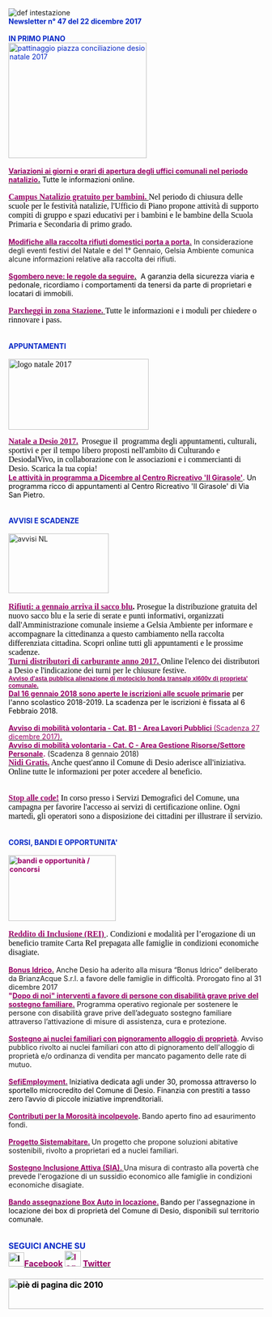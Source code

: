 <html><body><DIV>
<DIV><IMG border=0 alt="def intestazione" src="http://www.comune.desio.mb.it/servizi/gestionedocumentale/visualizzadocumento.aspx?id=6276"> </DIV>
<DIV><STRONG><FONT color=#0426c6>Newsletter n°&nbsp;47 del&nbsp;22 dicembre 2017</FONT></STRONG></DIV>
<DIV>&nbsp;</DIV>
<DIV><FONT color=#0426c6><STRONG>IN PRIMO PIANO</STRONG></FONT></DIV>
<DIV><FONT color=#0426c6><IMG alt="pattinaggio piazza conciliazione desio natale 2017 " src="http://www.comune.desio.mb.it/servizi/gestionedocumentale/visualizzadocumento.aspx?ID=23096" width=273 height=228></FONT></DIV>
<DIV><FONT color=#0426c6></FONT>&nbsp;</DIV>
<DIV><FONT color=#000000><STRONG><FONT color=#990066><A title="" href="http://www.comune.desio.mb.it/servizi/notizie/notizie_fase02.aspx?ID=46433" target=_self><FONT color=#000000><STRONG><FONT color=#990066>Variazioni ai giorni e orari di apertura degli uffici comunali nel periodo natalizio</FONT></STRONG>.</FONT></A></FONT></STRONG> Tutte le informazioni online.</FONT></DIV>
<DIV>&nbsp;</DIV>
<DIV><SPAN style="WIDOWS: 2; TEXT-TRANSFORM: none; FONT-STYLE: normal; TEXT-INDENT: 0px; LETTER-SPACING: normal; DISPLAY: inline !important; FONT-FAMILY: Verdana, Geneva, Arial, Helvetica, sans-serif; WHITE-SPACE: normal; ORPHANS: 2; FLOAT: none; COLOR: rgb(0,0,0); FONT-SIZE: 12px; FONT-WEIGHT: normal; WORD-SPACING: 0px; font-variant-ligatures: normal; font-variant-caps: normal; -webkit-text-stroke-width: 0px; text-decoration-style: initial; text-decoration-color: initial"><FONT size=3 face="Times New Roman"><A title="" href="https://www.comune.desio.mb.it/servizi/notizie/notizie_fase02.aspx?ID=46366" target=_self><SPAN style="WIDOWS: 2; TEXT-TRANSFORM: none; FONT-STYLE: normal; TEXT-INDENT: 0px; LETTER-SPACING: normal; DISPLAY: inline !important; FONT-FAMILY: Verdana, Geneva, Arial, Helvetica, sans-serif; WHITE-SPACE: normal; ORPHANS: 2; FLOAT: none; COLOR: rgb(0,0,0); FONT-SIZE: 12px; FONT-WEIGHT: normal; WORD-SPACING: 0px; font-variant-ligatures: normal; font-variant-caps: normal; -webkit-text-stroke-width: 0px; text-decoration-style: initial; text-decoration-color: initial"><FONT color=#990066 size=3 face="Times New Roman"><STRONG>Campus Natalizio gratuito per bambini. </STRONG></FONT></SPAN></A>Nel periodo di chiusura delle scuole per le festività natalizie, l'Ufficio di Piano propone attività di supporto compiti di gruppo e spazi educativi per i bambini e le bambine della Scuola Primaria e Secondaria di primo grado. </FONT></SPAN></DIV>
<DIV><SPAN style="WIDOWS: 2; TEXT-TRANSFORM: none; FONT-STYLE: normal; TEXT-INDENT: 0px; LETTER-SPACING: normal; DISPLAY: inline !important; FONT-FAMILY: Verdana, Geneva, Arial, Helvetica, sans-serif; WHITE-SPACE: normal; ORPHANS: 2; FLOAT: none; COLOR: rgb(0,0,0); FONT-SIZE: 12px; FONT-WEIGHT: normal; WORD-SPACING: 0px; font-variant-ligatures: normal; font-variant-caps: normal; -webkit-text-stroke-width: 0px; text-decoration-style: initial; text-decoration-color: initial"></SPAN>&nbsp;</DIV>
<DIV>
<DIV><STRONG><FONT color=#990066><A title="" href="http://www.comune.desio.mb.it/servizi/notizie/notizie_fase02.aspx?ID=46461" target=_self><STRONG><FONT color=#990066>Modifiche alla raccolta rifiuti domestici porta a porta.</FONT></STRONG></A></FONT></STRONG> In considerazione degli eventi festivi del Natale e del 1° Gennaio, Gelsia Ambiente comunica alcune informazioni relative alla raccolta dei rifiuti.</DIV>
<DIV>&nbsp;</DIV>
<DIV>
<DIV>
<P style="MARGIN: 0cm 0cm 0pt" class=MsoNormal><SPAN style="COLOR: black"><STRONG><FONT color=#990066><A title="" href="http://www.comune.desio.mb.it/servizi/notizie/notizie_fase02.aspx?ID=46286" target=_self><SPAN style="COLOR: black"><STRONG><FONT color=#990066>Sgombero neve: le regole da seguire</FONT></STRONG>.</SPAN></A></FONT></STRONG>&nbsp; A garanzia della sicurezza viaria e pedonale, ricordiamo i comportamenti da tenersi da parte di proprietari e locatari di immobili.</SPAN><?xml:namespace prefix = o ns = "urn:schemas-microsoft-com:office:office" /><o:p></o:p></P></SPAN></DIV></DIV>
<DIV>&nbsp;</DIV>
<DIV><SPAN style="WIDOWS: 2; TEXT-TRANSFORM: none; FONT-STYLE: normal; TEXT-INDENT: 0px; LETTER-SPACING: normal; DISPLAY: inline !important; FONT-FAMILY: Verdana, Geneva, Arial, Helvetica, sans-serif; WHITE-SPACE: normal; ORPHANS: 2; FLOAT: none; COLOR: rgb(0,0,0); FONT-SIZE: 12px; FONT-WEIGHT: normal; WORD-SPACING: 0px; font-variant-ligatures: normal; font-variant-caps: normal; -webkit-text-stroke-width: 0px; text-decoration-style: initial; text-decoration-color: initial"></SPAN><SPAN style="WIDOWS: 2; TEXT-TRANSFORM: none; FONT-STYLE: normal; TEXT-INDENT: 0px; LETTER-SPACING: normal; DISPLAY: inline !important; FONT-FAMILY: Verdana, Geneva, Arial, Helvetica, sans-serif; WHITE-SPACE: normal; ORPHANS: 2; FLOAT: none; COLOR: rgb(0,0,0); FONT-SIZE: 12px; FONT-WEIGHT: normal; WORD-SPACING: 0px; font-variant-ligatures: normal; font-variant-caps: normal; -webkit-text-stroke-width: 0px; text-decoration-style: initial; text-decoration-color: initial"><A title="" href="https://www.comune.desio.mb.it/servizi/notizie/notizie_fase02.aspx?ID=42741" target=_self><STRONG><FONT size=3><FONT face="Times New Roman"><FONT color=#990066>Parcheggi in zona Stazione.</FONT> </FONT></FONT></STRONG></A><STRONG></STRONG><FONT size=3 face="Times New Roman">Tutte le informazioni e i moduli per chiedere o rinnovare i pass. </FONT></SPAN></DIV>
<DIV><SPAN style="WIDOWS: 2; TEXT-TRANSFORM: none; FONT-STYLE: normal; TEXT-INDENT: 0px; LETTER-SPACING: normal; DISPLAY: inline !important; FONT-FAMILY: Verdana, Geneva, Arial, Helvetica, sans-serif; WHITE-SPACE: normal; ORPHANS: 2; FLOAT: none; COLOR: rgb(0,0,0); FONT-SIZE: 12px; FONT-WEIGHT: normal; WORD-SPACING: 0px; font-variant-ligatures: normal; font-variant-caps: normal; -webkit-text-stroke-width: 0px; text-decoration-style: initial; text-decoration-color: initial"><FONT size=3 face="Times New Roman"></FONT></SPAN>&nbsp;</DIV>
<DIV><SPAN style="WIDOWS: 2; TEXT-TRANSFORM: none; FONT-STYLE: normal; TEXT-INDENT: 0px; LETTER-SPACING: normal; DISPLAY: inline !important; FONT-FAMILY: Verdana, Geneva, Arial, Helvetica, sans-serif; WHITE-SPACE: normal; ORPHANS: 2; FLOAT: none; COLOR: rgb(0,0,0); FONT-SIZE: 12px; FONT-WEIGHT: normal; WORD-SPACING: 0px; font-variant-ligatures: normal; font-variant-caps: normal; -webkit-text-stroke-width: 0px; text-decoration-style: initial; text-decoration-color: initial"><FONT size=3 face="Times New Roman"></FONT></SPAN>&nbsp;</DIV>
<DIV><FONT color=#0426c6><STRONG>APPUNTAMENTI</STRONG></FONT><FONT color=#0426c6><FONT color=#000000> </FONT></FONT></DIV>
<DIV>&nbsp;</DIV>
<DIV><SPAN style="WIDOWS: 2; TEXT-TRANSFORM: none; FONT-STYLE: normal; TEXT-INDENT: 0px; LETTER-SPACING: normal; DISPLAY: inline !important; FONT-FAMILY: Verdana, Geneva, Arial, Helvetica, sans-serif; WHITE-SPACE: normal; ORPHANS: 2; FLOAT: none; COLOR: rgb(0,0,0); FONT-SIZE: 12px; FONT-WEIGHT: normal; WORD-SPACING: 0px; font-variant-ligatures: normal; font-variant-caps: normal; -webkit-text-stroke-width: 0px; text-decoration-style: initial; text-decoration-color: initial"><FONT size=3 face="Times New Roman"><IMG style="WIDTH: 277px; HEIGHT: 140px" alt="logo natale 2017" src="http://www.comune.desio.mb.it/servizi/gestionedocumentale/visualizzadocumento.aspx?ID=23052" width=277 height=179></FONT></SPAN></DIV>
<DIV><SPAN style="WIDOWS: 2; TEXT-TRANSFORM: none; FONT-STYLE: normal; TEXT-INDENT: 0px; LETTER-SPACING: normal; DISPLAY: inline !important; FONT-FAMILY: Verdana, Geneva, Arial, Helvetica, sans-serif; WHITE-SPACE: normal; ORPHANS: 2; FLOAT: none; COLOR: rgb(0,0,0); FONT-SIZE: 12px; FONT-WEIGHT: normal; WORD-SPACING: 0px; font-variant-ligatures: normal; font-variant-caps: normal; -webkit-text-stroke-width: 0px; text-decoration-style: initial; text-decoration-color: initial">
<DIV><SPAN style="WIDOWS: 2; TEXT-TRANSFORM: none; FONT-STYLE: normal; TEXT-INDENT: 0px; LETTER-SPACING: normal; DISPLAY: inline !important; FONT-FAMILY: Verdana, Geneva, Arial, Helvetica, sans-serif; WHITE-SPACE: normal; ORPHANS: 2; FLOAT: none; COLOR: rgb(0,0,0); FONT-SIZE: 12px; FONT-WEIGHT: normal; WORD-SPACING: 0px; font-variant-ligatures: normal; font-variant-caps: normal; -webkit-text-stroke-width: 0px; text-decoration-style: initial; text-decoration-color: initial"></SPAN>&nbsp;</DIV>
<DIV><SPAN style="WIDOWS: 2; TEXT-TRANSFORM: none; FONT-STYLE: normal; TEXT-INDENT: 0px; LETTER-SPACING: normal; DISPLAY: inline !important; FONT-FAMILY: Verdana, Geneva, Arial, Helvetica, sans-serif; WHITE-SPACE: normal; ORPHANS: 2; FLOAT: none; COLOR: rgb(0,0,0); FONT-SIZE: 12px; FONT-WEIGHT: normal; WORD-SPACING: 0px; font-variant-ligatures: normal; font-variant-caps: normal; -webkit-text-stroke-width: 0px; text-decoration-style: initial; text-decoration-color: initial"><A title="" href="http://www.comune.desio.mb.it/servizi/notizie/notizie_fase02.aspx?ID=46279" target=_self><STRONG><FONT color=#990066 size=3 face="Times New Roman">Natale a Desio 2017.</FONT></STRONG></A>&nbsp; <FONT size=3 face="Times New Roman">Prosegue il &nbsp;programma degli appuntamenti, culturali, sportivi e per il tempo libero proposti nell'ambito di Culturando e DesiodalVivo, in collaborazione con le associazioni e i commercianti di Desio. Scarica la tua copia!</FONT></SPAN></SPAN></DIV></DIV></DIV>
<DIV>
<DIV>
<DIV><FONT color=#000000><STRONG><FONT color=#990066><A title="" href="http://www.comune.desio.mb.it/servizi/notizie/notizie_fase02.aspx?ID=46203" target=_self><FONT color=#000000><STRONG><FONT color=#990066>Le attività in programma a Dicembre al Centro Ricreativo 'Il Girasole'</FONT></STRONG></FONT></A></FONT></STRONG>. Un programma ricco di appuntamenti al Centro Ricreativo 'Il Girasole' di Via San Pietro.</FONT></DIV>
<DIV>&nbsp;</DIV>
<DIV>&nbsp;</DIV>
<DIV><FONT color=#0426c6><STRONG>AVVISI E SCADENZE</STRONG></FONT> </DIV>
<DIV>&nbsp;</DIV>
<DIV>
<DIV>
<DIV><IMG style="WIDTH: 198px; HEIGHT: 118px" border=0 alt="avvisi NL" src="http://www.comune.desio.mb.it/servizi/gestionedocumentale/visualizzadocumento.aspx?id=18789" width=232 height=175></DIV><FONT color=#990066><SPAN style="WIDOWS: 2; TEXT-TRANSFORM: none; FONT-STYLE: normal; TEXT-INDENT: 0px; LETTER-SPACING: normal; DISPLAY: inline !important; FONT-FAMILY: Verdana, Geneva, Arial, Helvetica, sans-serif; WHITE-SPACE: normal; ORPHANS: 2; FLOAT: none; COLOR: rgb(0,0,0); FONT-SIZE: 12px; FONT-WEIGHT: normal; WORD-SPACING: 0px; font-variant-ligatures: normal; font-variant-caps: normal; -webkit-text-stroke-width: 0px; text-decoration-style: initial; text-decoration-color: initial"><FONT size=3 face="Times New Roman"></FONT></SPAN></FONT></DIV><FONT color=#990066><SPAN style="WIDOWS: 2; TEXT-TRANSFORM: none; FONT-STYLE: normal; TEXT-INDENT: 0px; LETTER-SPACING: normal; DISPLAY: inline !important; FONT-FAMILY: Verdana, Geneva, Arial, Helvetica, sans-serif; WHITE-SPACE: normal; ORPHANS: 2; FLOAT: none; COLOR: rgb(0,0,0); FONT-SIZE: 12px; FONT-WEIGHT: normal; WORD-SPACING: 0px; font-variant-ligatures: normal; font-variant-caps: normal; -webkit-text-stroke-width: 0px; text-decoration-style: initial; text-decoration-color: initial"><FONT size=3 face="Times New Roman"></FONT></SPAN></FONT></DIV>
<DIV><FONT color=#990066><SPAN style="WIDOWS: 2; TEXT-TRANSFORM: none; FONT-STYLE: normal; TEXT-INDENT: 0px; LETTER-SPACING: normal; DISPLAY: inline !important; FONT-FAMILY: Verdana, Geneva, Arial, Helvetica, sans-serif; WHITE-SPACE: normal; ORPHANS: 2; FLOAT: none; COLOR: rgb(0,0,0); FONT-SIZE: 12px; FONT-WEIGHT: normal; WORD-SPACING: 0px; font-variant-ligatures: normal; font-variant-caps: normal; -webkit-text-stroke-width: 0px; text-decoration-style: initial; text-decoration-color: initial"><FONT size=3 face="Times New Roman">
<DIV>&nbsp;</DIV>
<DIV><A title="" href="http://www.comune.desio.mb.it/servizi/notizie/notizie_fase02.aspx?ID=46140" target=_self><FONT color=#990066><STRONG>Rifiuti: a gennaio arriva il sacco blu</STRONG></FONT></A><FONT color=#000000><STRONG>.</STRONG> Prosegue la distribuzione gratuita del nuovo sacco blu e&nbsp;la serie di serate e punti informativi, organizzati dall'Amministrazione comunale insieme a Gelsia Ambiente per informare e accompagnare la cittedinanza a questo cambiamento nella raccolta differenziata cittadina. Scopri online tutti gli appuntamenti e le prossime scadenze.</FONT></SPAN><BR><FONT color=#990066><STRONG><A title="" href="https://www.comune.desio.mb.it/servizi/notizie/notizie_fase02.aspx?ID=42909" target=_self><FONT color=#990066><STRONG>Turni distributori di carburante anno 2017. </STRONG></FONT></A></STRONG></FONT><FONT color=#000000>Online l'elenco dei distributori a Desio e l'indicazione dei turni per le chiusure festive.</FONT></DIV>
<DIV></FONT><A title="" href="https://www.comune.desio.mb.it/servizi/notizie/notizie_fase02.aspx?ID=46423" target=_self><FONT color=#990066><STRONG>Avviso d'asta pubblica alienazione di motociclo honda transalp xl600v di proprieta' comunale.</STRONG></FONT></A></DIV>
<DIV></SPAN></FONT><FONT color=#990066><A title="" href="https://www.comune.desio.mb.it/servizi/notizie/notizie_fase02.aspx?ID=46314" target=_self><FONT color=#990066><STRONG>Dal 16 gennaio 2018 sono aperte le iscrizioni alle scuole primarie</STRONG></FONT></A><FONT color=#000000> per l'anno scolastico 2018-2019. La scadenza per le iscrizioni è fissata al 6 Febbraio 2018.</FONT></DIV>
<DIV>&nbsp;</DIV>
<DIV><A title="" href="http://www.comune.desio.mb.it/servizi/notizie/notizie_fase02.aspx?ID=46262" target=_self><FONT color=#990066><STRONG>Avviso di mobilità volontaria - Cat. B1 - Area Lavori Pubblici </STRONG>(Scadenza 27 dicembre 2017).</FONT></A></FONT> </DIV>
<DIV><STRONG><FONT color=#990066><A title="" href="http://www.comune.desio.mb.it/servizi/notizie/notizie_fase02.aspx?ID=46255" target=_self><STRONG><FONT color=#990066>Avviso di mobilità volontaria - Cat. C - Area Gestione Risorse/Settore Personale</FONT></STRONG></A>.</FONT></STRONG> (Scadenza 8 gennaio 2018)<FONT color=#990066></DIV>
<DIV>
<DIV></FONT><SPAN style="FONT-FAMILY: 'Times New Roman'; FONT-SIZE: 12pt; mso-fareast-font-family: 'MS Mincho'; mso-fareast-language: JA; mso-ansi-language: IT; mso-bidi-language: AR-SA"><A title="" href="http://www.comune.desio.mb.it/servizi/notizie/notizie_fase02.aspx?ID=45300" target=_self><FONT color=#990066><STRONG>Nidi Gratis.</STRONG></FONT></A><FONT color=#000000> Anche quest'anno il Comune di Desio aderisce all'iniziativa. Online tutte le informazioni per poter accedere al beneficio.</FONT></SPAN></DIV>
<DIV><SPAN style="FONT-FAMILY: 'Times New Roman'; FONT-SIZE: 12pt; mso-fareast-font-family: 'MS Mincho'; mso-fareast-language: JA; mso-ansi-language: IT; mso-bidi-language: AR-SA"></SPAN>&nbsp;</DIV></DIV>
<DIV>
<DIV><STRONG><FONT color=#990066></FONT></STRONG>&nbsp;</DIV>
<DIV>
<DIV><FONT color=#990066><SPAN style="FONT-FAMILY: 'Times New Roman'; FONT-SIZE: 12pt; mso-fareast-font-family: 'MS Mincho'; mso-fareast-language: JA; mso-ansi-language: IT; mso-bidi-language: AR-SA"><A title="" href="http://www.comune.desio.mb.it/servizi/notizie/notizie_fase02.aspx?ID=44271" target=_self><FONT color=#990066><STRONG>Stop alle code!</STRONG></FONT></A><FONT color=#000000> In corso presso i Servizi Demografici del Comune, una campagna per favorire l'accesso ai servizi di certificazione online. Ogni martedì, gli operatori sono a disposizione dei cittadini per illustrare il servizio.</FONT></SPAN></FONT></DIV></DIV>
<DIV>&nbsp;</DIV>
<DIV><STRONG><FONT color=#0426c6></FONT></STRONG>&nbsp;</DIV>
<DIV><STRONG><FONT color=#0426c6>CORSI, BANDI E OPPORTUNITA'</FONT> </STRONG></DIV>
<DIV>&nbsp;</DIV></DIV>
<DIV>
<DIV><FONT color=#990066><STRONG><IMG style="WIDTH: 212px; HEIGHT: 130px" border=0 alt="bandi e opportunità / concorsi" src="http://www.comune.desio.mb.it/servizi/gestionedocumentale/visualizzadocumento.aspx?id=18790" width=299 height=168></STRONG></FONT></DIV>
<DIV><STRONG><FONT color=#990066 size=3 face="Times New Roman"><SPAN style="WIDOWS: 2; TEXT-TRANSFORM: none; FONT-STYLE: normal; TEXT-INDENT: 0px; LETTER-SPACING: normal; DISPLAY: inline !important; FONT-FAMILY: Verdana, Geneva, Arial, Helvetica, sans-serif; WHITE-SPACE: normal; ORPHANS: 2; FLOAT: none; COLOR: rgb(0,0,0); FONT-SIZE: 12px; FONT-WEIGHT: normal; WORD-SPACING: 0px; font-variant-ligatures: normal; font-variant-caps: normal; -webkit-text-stroke-width: 0px; text-decoration-style: initial; text-decoration-color: initial"><SPAN style="WIDOWS: 2; TEXT-TRANSFORM: none; FONT-STYLE: normal; TEXT-INDENT: 0px; LETTER-SPACING: normal; DISPLAY: inline !important; FONT-FAMILY: Verdana, Geneva, Arial, Helvetica, sans-serif; WHITE-SPACE: normal; ORPHANS: 2; FLOAT: none; COLOR: rgb(0,0,0); FONT-SIZE: 12px; FONT-WEIGHT: normal; WORD-SPACING: 0px; font-variant-ligatures: normal; font-variant-caps: normal; -webkit-text-stroke-width: 0px; text-decoration-style: initial; text-decoration-color: initial"><FONT size=3 face="Times New Roman"></FONT></SPAN></SPAN></FONT></STRONG>&nbsp;</DIV>
<DIV><STRONG><FONT color=#990066 size=3 face="Times New Roman"><SPAN style="WIDOWS: 2; TEXT-TRANSFORM: none; FONT-STYLE: normal; TEXT-INDENT: 0px; LETTER-SPACING: normal; DISPLAY: inline !important; FONT-FAMILY: Verdana, Geneva, Arial, Helvetica, sans-serif; WHITE-SPACE: normal; ORPHANS: 2; FLOAT: none; COLOR: rgb(0,0,0); FONT-SIZE: 12px; FONT-WEIGHT: normal; WORD-SPACING: 0px; font-variant-ligatures: normal; font-variant-caps: normal; -webkit-text-stroke-width: 0px; text-decoration-style: initial; text-decoration-color: initial"><SPAN style="WIDOWS: 2; TEXT-TRANSFORM: none; FONT-STYLE: normal; TEXT-INDENT: 0px; LETTER-SPACING: normal; DISPLAY: inline !important; FONT-FAMILY: Verdana, Geneva, Arial, Helvetica, sans-serif; WHITE-SPACE: normal; ORPHANS: 2; FLOAT: none; COLOR: rgb(0,0,0); FONT-SIZE: 12px; FONT-WEIGHT: normal; WORD-SPACING: 0px; font-variant-ligatures: normal; font-variant-caps: normal; -webkit-text-stroke-width: 0px; text-decoration-style: initial; text-decoration-color: initial"><FONT size=3 face="Times New Roman"><A title="" href="https://www.comune.desio.mb.it/servizi/notizie/notizie_fase02.aspx?ID=46302" target=_self><SPAN style="WIDOWS: 2; TEXT-TRANSFORM: none; FONT-STYLE: normal; TEXT-INDENT: 0px; LETTER-SPACING: normal; DISPLAY: inline !important; FONT-FAMILY: Verdana, Geneva, Arial, Helvetica, sans-serif; WHITE-SPACE: normal; ORPHANS: 2; FLOAT: none; COLOR: rgb(0,0,0); FONT-SIZE: 12px; FONT-WEIGHT: normal; WORD-SPACING: 0px; font-variant-ligatures: normal; font-variant-caps: normal; -webkit-text-stroke-width: 0px; text-decoration-style: initial; text-decoration-color: initial"><FONT color=#990066 size=3 face="Times New Roman"><STRONG>Reddito di Inclusione (REI) </STRONG></FONT></SPAN></A>. Condizioni e modalità per l’erogazione di un beneficio tramite Carta ReI prepagata alle famiglie in condizioni economiche disagiate.</FONT></SPAN></SPAN></FONT></STRONG></DIV>
<DIV><STRONG><FONT color=#990066></FONT></STRONG>&nbsp;</DIV>
<DIV><STRONG><FONT color=#990066><A title="" href="http://www.comune.desio.mb.it/servizi/notizie/notizie_fase02.aspx?ID=44226" target=_self><STRONG><FONT color=#990066>Bonus Idrico.</FONT></STRONG></A></FONT></STRONG> Anche Desio ha aderito alla misura “Bonus Idrico” deliberato da BrianzAcque S.r.l. a favore delle famiglie in difficoltà. Prorogato fino al 31 dicembre 2017&nbsp;<FONT color=#990066>&nbsp;</DIV>
<DIV>
<DIV></FONT><STRONG><FONT color=#990066>"<A title="" href="http://www.comune.desio.mb.it/servizi/notizie/notizie_fase02.aspx?ID=45605" target=_self><STRONG><FONT color=#990066>Dopo di noi" interventi a favore di persone con disabilità grave prive del sostegno familiare.</FONT></STRONG></A></FONT></STRONG> Programma operativo regionale per sostenere le persone con disabilità grave prive dell’adeguato sostegno familiare attraverso l’attivazione di misure di assistenza, cura e protezione.</DIV></DIV>
<DIV><STRONG><FONT color=#990066></FONT></STRONG>&nbsp;</DIV>
<DIV><STRONG><FONT color=#990066><A title="" href="http://www.comune.desio.mb.it/servizi/notizie/notizie_fase02.aspx?ID=45366" target=_self><STRONG><FONT color=#990066>Sostegno ai nuclei familiari con pignoramento alloggio di proprietà</FONT></STRONG></A></FONT></STRONG>. Avviso pubblico rivolto ai nuclei familiari con atto di pignoramento dell'alloggio di proprietà e/o ordinanza di vendita per mancato pagamento delle rate di mutuo.</DIV>
<DIV><STRONG><FONT color=#990066><STRONG><FONT color=#990066><STRONG><FONT color=#990066></FONT></STRONG></FONT></STRONG></FONT></STRONG>&nbsp;</DIV></DIV>
<DIV>
<DIV><FONT color=#000000><FONT color=#990066><A title="" href="http://www.comune.desio.mb.it/servizi/notizie/notizie_fase02.aspx?ID=43223" target=_self><FONT color=#000000><FONT color=#990066><STRONG>SefiEmployment.</STRONG></FONT></FONT></A></FONT><STRONG> </STRONG>Iniziativa dedicata agli under 30, promossa attraverso lo sportello microcredito del Comune di Desio. Finanzia con prestiti a tasso zero l’avvio di piccole iniziative imprenditoriali.</FONT></DIV></DIV>
<DIV>
<DIV>
<DIV><FONT color=#990066></FONT>&nbsp;</DIV>
<DIV><FONT color=#990066><A title="" href="http://www.comune.desio.mb.it/servizi/notizie/notizie_fase02.aspx?ID=42983" target=_self><FONT color=#990066><STRONG>Contributi per la Morosità incolpevole</STRONG></FONT></A></FONT><STRONG>. </STRONG>Bando aperto fino ad esaurimento fondi. </DIV>
<DIV><FONT color=#990066></FONT>&nbsp;</DIV>
<DIV><FONT color=#990066><A title="" href="http://www.comune.desio.mb.it/servizi/notizie/notizie_fase02.aspx?ID=41431" target=_self><FONT color=#990066><STRONG>Progetto Sistemabitare.</STRONG></FONT></A></FONT><STRONG> </STRONG>Un progetto che propone soluzioni abitative sostenibili, rivolto a proprietari ed a nuclei familiari. </DIV>
<DIV><FONT color=#990066></FONT>&nbsp;</DIV>
<DIV><FONT color=#990066><A title="" href="http://www.comune.desio.mb.it/servizi/notizie/notizie_fase02.aspx?ID=40660" target=_self><STRONG><FONT color=#990066>Sostegno Inclusione Attiva (SIA).</FONT> </STRONG></A></FONT>Una misura di contrasto alla povertà che prevede l'erogazione di un sussidio economico alle famiglie in condizioni economiche disagiate.</DIV>
<DIV>
<DIV><FONT color=#990066></FONT>&nbsp;</DIV>
<DIV><FONT color=#990066><A title="" href="http://www.comune.desio.mb.it/servizi/notizie/notizie_fase02.aspx?ID=35369" target=_self><FONT color=#990066><STRONG>Bando assegnazione Box Auto in locazione.</STRONG></FONT></A><STRONG> </STRONG><FONT color=#000000>B</FONT></FONT><FONT color=#000000>ando per l'assegnazione in locazione dei box di proprietà del Comune di Desio, disponibili sul territorio comunale.</FONT></DIV>
<DIV><FONT color=#990066></FONT></DIV>
<DIV><FONT color=#990066><FONT color=#0426c6><FONT color=#0426c6><FONT size=+0><FONT color=#000000><FONT color=#990066><FONT color=#000000><FONT color=#0426c6><STRONG></STRONG></FONT></FONT></FONT></FONT></FONT></FONT></FONT>&nbsp;</DIV>
<DIV>
<DIV>
<DIV>
<DIV>
<DIV><FONT color=#0426c6><FONT color=#0426c6><FONT size=+0><FONT color=#000000><FONT color=#990066><FONT color=#000000><FONT color=#0426c6><STRONG></STRONG></FONT></FONT></FONT></FONT></FONT></FONT></FONT>&nbsp;</DIV>
<DIV><FONT color=#0426c6><FONT color=#0426c6><FONT size=+0><FONT color=#000000><FONT color=#990066><FONT color=#000000><FONT color=#0426c6><STRONG>SEGUICI ANCHE SU</STRONG></FONT></FONT></FONT></FONT></FONT></FONT></FONT></DIV></DIV></DIV>
<DIV>
<DIV><FONT color=#0426c6><FONT color=#0426c6><FONT size=+0><FONT color=#000000><FONT color=#990066><FONT color=#000000></FONT></FONT></FONT></FONT></FONT></FONT>
<DIV><FONT color=#0426c6><FONT color=#0426c6><FONT size=+0><FONT color=#000000><FONT color=#990066><FONT color=#000000></FONT></FONT></FONT></FONT></FONT></FONT>
<DIV><FONT color=#0426c6><FONT color=#0426c6><FONT size=+0><FONT color=#000000><FONT color=#990066><FONT color=#000000></FONT></FONT></FONT></FONT></FONT></FONT>
<DIV><FONT color=#0426c6><FONT color=#0426c6><FONT size=+0><FONT color=#000000><FONT color=#990066><FONT color=#000000>
<DIV>
<DIV>
<DIV>
<DIV>
<DIV><STRONG></STRONG></DIV>
<DIV><STRONG><IMG style="WIDTH: 31px; HEIGHT: 28px" alt="logo facebook" src="http://www.comune.desio.mb.it/servizi/gestionedocumentale/visualizzadocumento.aspx?ID=18791" width=95 height=56></STRONG><A title="" href="https://it-it.facebook.com/pages/Comune-Di-Desio/103441483073684" target=_self><FONT color=#990066><STRONG>Facebook</STRONG></FONT></A><FONT color=#990066><STRONG> <IMG style="WIDTH: 32px; HEIGHT: 31px" alt="logo twitter" src="http://www.comune.desio.mb.it/servizi/gestionedocumentale/visualizzadocumento.aspx?ID=18792" width=38 height=44> </STRONG></FONT><A title="" href="https://mobile.twitter.com/comunedidesio" target=_self><FONT color=#990066><STRONG>Twitter</STRONG></FONT></A><STRONG> </STRONG></DIV>
<DIV>&nbsp;</DIV></DIV>
<DIV><STRONG><IMG style="WIDTH: 622px; HEIGHT: 60px" border=0 alt="piè di pagina dic 2010" src="http://www.comune.desio.mb.it/servizi/gestionedocumentale/visualizzadocumento.aspx?id=6565" width=993 height=74></STRONG></DIV></DIV></DIV></DIV></FONT></FONT></FONT></FONT></FONT></FONT><STRONG></STRONG></DIV></DIV></DIV></DIV></DIV></DIV></FONT></DIV>
<DIV><FONT color=#990066></FONT></DIV>
<DIV><FONT color=#990066></FONT></DIV>
<DIV><FONT color=#990066></FONT></DIV></DIV></DIV></DIV></DIV></DIV></DIV></DIV></body></html